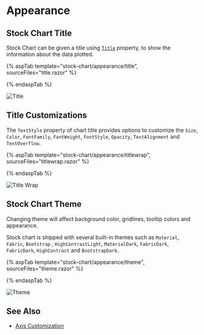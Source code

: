 # Appearance

## Stock Chart Title

Stock Chart can be given a title using [`Title`](https://help.syncfusion.com/cr/blazor/Syncfusion.Blazor.Charts.StockChartModel.html#Syncfusion_Blazor_Charts_StockChartModel_Title) property, to show the information
about the data plotted.

{% aspTab template="stock-chart/appearance/title", sourceFiles="title.razor" %}

{% endaspTab %}

![Title](images/appearance/title-razor.png)

<!-- markdownlint-disable MD036 -->

## Title Customizations

The `TextStyle` property of chart title provides options to customize the `Size`, `Color`, `FontFamily`, `FontWeight`, `FontStyle`, `Opacity`, `TextAlignment` and `TextOverflow`.

{% aspTab template="stock-chart/appearance/titlewrap", sourceFiles="titlewrap.razor" %}

{% endaspTab %}

![Title Wrap](images/appearance/titlewrap-razor.png)

## Stock Chart Theme

Changing theme will affect background color, gridlines, tooltip colors and appearance.

Stock chart is shipped with several built-in themes such as `Material`, `Fabric`, `Bootstrap` , `HighContrastLight`, `MaterialDark`, `FabricDark`, `FabricDark`, `HighContrast` and `BootstrapDark`.

{% aspTab template="stock-chart/appearance/theme", sourceFiles="theme.razor" %}

{% endaspTab %}

![Theme](images/appearance/theme-razor.png)

## See Also

* [Axis Customization](./axis-customization/)
